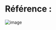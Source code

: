 # Référence : 

![image](https://github.com/hrhouma/Projet-MERN/assets/10111526/b120f796-7481-4a78-909c-c96a9f763b82)



